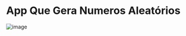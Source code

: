 # App Que Gera Numeros  Aleatórios 
![image](https://user-images.githubusercontent.com/73858741/174636763-cc9c7a88-1ab0-4bc2-84e6-99851584d7dd.png)




